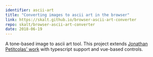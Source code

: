 ```yaml
---
identifier: ascii-art
title: "Converting images to ascii art in the browser"
link: https://skalt.github.io/browser-ascii-art-converter
repo: skalt/browser-ascii-art-converter
date: 2018-06-19
---
```


A tone-based image to ascii art tool. This project extends [Jonathan Petitcolas' work](https://github.com/jpetitcolas/ascii-art-converter) with typescript support and vue-based controls.

<!--more-->
